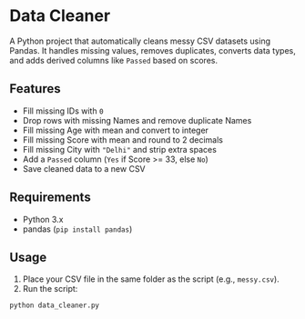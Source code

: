 
# Data Cleaner

A Python project that automatically cleans messy CSV datasets using Pandas. It handles missing values, removes duplicates, converts data types, and adds derived columns like `Passed` based on scores.

## Features

- Fill missing IDs with `0`  
- Drop rows with missing Names and remove duplicate Names  
- Fill missing Age with mean and convert to integer  
- Fill missing Score with mean and round to 2 decimals  
- Fill missing City with `"Delhi"` and strip extra spaces  
- Add a `Passed` column (`Yes` if Score >= 33, else `No`)  
- Save cleaned data to a new CSV  

## Requirements

- Python 3.x  
- pandas (`pip install pandas`)

## Usage

1. Place your CSV file in the same folder as the script (e.g., `messy.csv`).  
2. Run the script:
```bash
python data_cleaner.py
